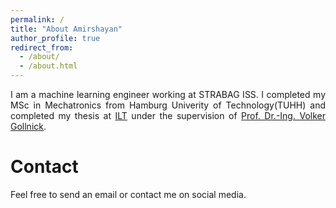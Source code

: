 ```yaml
---
permalink: /
title: "About Amirshayan"
author_profile: true
redirect_from: 
  - /about/
  - /about.html
---
```



<div style="text-align: justify"> 
I am a machine learning engineer working at STRABAG ISS. I completed my MSc in Mechatronics from Hamburg Univerity of Technology(TUHH) and 
completed my thesis at <a href="https://www.tuhh.de/ilt/en/welcome-1">ILT</a> under the supervision of <a href="https://www.researchgate.net/profile/Volker-Gollnick">Prof. Dr.-Ing. Volker Gollnick</a>. <br>
</div>

Contact
======
<div style="text-align: justify"> Feel free to send an email or contact me on social media. </div>
